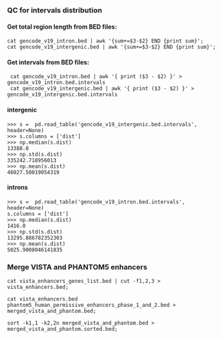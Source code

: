 ### QC for intervals distribution

#### Get total region length from BED files:
```
cat gencode_v19_intron.bed | awk '{sum+=$3-$2} END {print sum}';
cat gencode_v19_intergenic.bed | awk '{sum+=$3-$2} END {print sum}';
```


#### Get intervals from BED files:
```
 cat gencode_v19_intron.bed | awk '{ print ($3 - $2) }' > gencode_v19_intron.bed.intervals
 cat gencode_v19_intergenic.bed | awk '{ print ($3 - $2) }' > gencode_v19_intergenic.bed.intervals
```

#### intergenic
```
>>> s =  pd.read_table('gencode_v19_intergenic.bed.intervals', header=None)
>>> s.columns = ['dist'] 
>>> np.median(s.dist) 
13388.0 
>>> np.std(s.dist)
335242.718956013 
>>> np.mean(s.dist)
46027.50019054319 
```

#### introns
```
>>> s =  pd.read_table('gencode_v19_intron.bed.intervals', header=None) 
s.columns = ['dist'] 
>>> np.median(s.dist) 
1416.0 
>>> np.std(s.dist) 
13295.886782352303 
>>> np.mean(s.dist) 
5025.9008046141835
```

### Merge VISTA and PHANTOM5 enhancers
```
cat vista_enhancers_genes_list.bed | cut -f1,2,3 > vista_enhancers.bed;  

cat vista_enhancers.bed phantom5_human_permissive_enhancers_phase_1_and_2.bed > merged_vista_and_phantom.bed;   

sort -k1,1 -k2,2n merged_vista_and_phantom.bed > merged_vista_and_phantom.sorted.bed;
```
